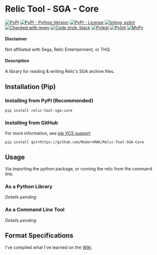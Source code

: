 # Relic Tool - SGA - Core
[![PyPI](https://img.shields.io/pypi/v/relic-tool-sga-core)](https://pypi.org/project/relic-tool-sga-core/)
[![PyPI - Python Version](https://img.shields.io/pypi/pyversions/relic-tool-sga-core)](https://www.python.org/downloads/)
[![PyPI - License](https://img.shields.io/pypi/l/relic-tool-sga-core)](https://github.com/ModernMAK/Relic-Tool-SGA-Core/blob/main/LICENSE.txt)
[![linting: pylint](https://img.shields.io/badge/linting-pylint-yellowgreen)](https://github.com/PyCQA/pylint)
[![Checked with mypy](http://www.mypy-lang.org/static/mypy_badge.svg)](http://mypy-lang.org/)
[![Code style: black](https://img.shields.io/badge/code%20style-black-000000.svg)](https://github.com/psf/black)
[![Pytest](https://github.com/ModernMAK/Relic-Tool-SGA-Core/actions/workflows/pytest.yml/badge.svg)](https://github.com/ModernMAK/Relic-Tool-SGA-Core/actions/workflows/pytest.yml)
[![Pylint](https://github.com/ModernMAK/Relic-Tool-SGA-Core/actions/workflows/pylint.yml/badge.svg)](https://github.com/ModernMAK/Relic-Tool-SGA-Core/actions/workflows/pylint.yml)
[![MyPy](https://github.com/ModernMAK/Relic-Tool-SGA-Core/actions/workflows/mypy.yml/badge.svg)](https://github.com/ModernMAK/Relic-Tool-SGA-Core/actions/workflows/mypy.yml)
#### Disclaimer
Not affiliated with Sega, Relic Entertainment, or THQ.
#### Description
A library for reading & writing Relic's SGA archive files.

## Installation (Pip)
### Installing from PyPI (Recommended)
```
pip install relic-tool-sga-core
```
### Installing from GitHub
For more information, see [pip VCS support](https://pip.pypa.io/en/stable/topics/vcs-support/#git)
```
pip install git+https://github.com/ModernMAK/Relic-Tool-SGA-Core
```

## Usage
Via importing the python package, or running the relic from the command line.<br>
### As a Python Library
*Details pending*

### As a Command Line Tool
*Details pending*

## Format Specifications
I've compiled what I've learned on the [Wiki](https://github.com/ModernMAK/Relic-Tool-SGA-Core/wiki).